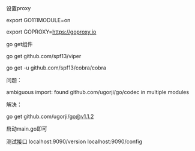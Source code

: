 设置proxy

export GO111MODULE=on

export GOPROXY=https://goproxy.io

go get组件

go get github.com/spf13/viper

go get -u github.com/spf13/cobra/cobra

问题：

ambiguous import: found github.com/ugorji/go/codec in multiple modules

解决：

go get github.com/ugorji/go@v1.1.2

启动main.go即可

测试接口
localhost:9090/version
localhost:9090/config
